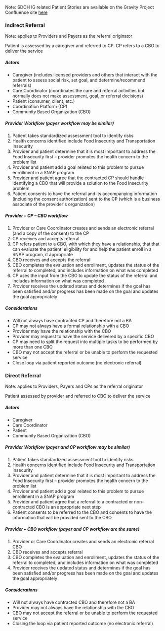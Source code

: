Note: SDOH IG related Patient Stories are available on the Gravity Project Confluence site [here](https://confluence.hl7.org/display/GRAV/Patient+Stories)



### Indirect Referral 

Note: applies to Providers and Payers as the referral originator

Patient is assessed by a caregiver and referred to CP.  CP refers to a CBO to deliver the service

##### Actors

- Caregiver (includes licensed providers and others that interact with the patient to assess social risk, set goal, and determine/recommend referrals)
- Care Coordinator (coordinates the care and referral activities but normally does not make assessment, goal, or referral decisions)
- Patient (consumer, client, etc.)
- Coordination Platform (CP)
- Community Based Organization (CBO)

##### Provider Workflow (payer workflow may be similar)

1. Patient takes standardized assessment tool to identify risks
2. Health concerns identified include Food Insecurity and Transportation Insecurity
3. Provider and patient determine that it is most important to address the Food Insecurity first – provider promotes the health concern to the problem list
4. Provider and patient add a goal related to this problem to pursue enrollment in a SNAP program
5. Provider and patient agree that the contracted CP should handle identifying a CBO that will provide a solution to the Food Insecurity problem
6. Patient consents to have the referral and its accompanying information (including the consent authorization) sent to the CP (which is a business associate of the provider's organization)

##### Provider – CP – CBO workflow 

1. Provider or Care Coordinator creates and sends an electronic referral (and a copy of the consent) to the CP
2. CP receives and accepts referral
3. CP refers patient to a CBO, with which they have a relationship, that that can evaluate the patient’ eligibility for and help the patient enroll in a SNAP program, if appropriate 
4. CBO receives and accepts the referral
5. CBO completes the evaluation and enrollment, updates the status of the referral to completed, and includes information on what was completed
6. CP uses the input from the CBO to update the status of the referral and includes information on what was completed
7. Provider receives the updated status and determines if the goal has been satisfied and/or progress has been made on the goal and updates the goal appropriately

##### Considerations 

- Will not always have contracted CP and therefore not a BA
- CP may not always have a formal relationship with a CBO
- Provider may have the relationship with the CBO
- Provider may request to have the service delivered by a specific CBO
- CP may need to split the request into multiple tasks to be performed by more than one CBO
- CBO may not accept the referral or be unable to perform the requested service
- Close loop via patient reported outcome (no electronic referral)

 

### Direct Referral

Note: applies to Providers, Payers and CPs as the referral originator

Patient assessed by provider and referred to CBO to deliver the service 

##### Actors

- Caregiver
- Care Coordinator
- Patient
- Community Based Organization (CBO)

##### Provider Workflow (payer and CP workflow may be similar)

1. Patient takes standardized assessment tool to identify risks
2. Health concerns identified include Food Insecurity and Transportation Insecurity
3. Provider and patient determine that it is most important to address the Food Insecurity first – provider promotes the health concern to the problem list
4. Provider and patient add a goal related to this problem to pursue enrollment in a SNAP program
5. Provider and patient agree that a referral to a contracted or non-contracted CBO is an appropriate next step
6. Patient consents to be referred to the CBO and consents to have the information that will be provided sent to the CBO 

##### Provider – CBO workflow (payer and CP workflow are the same)

1. Provider or Care Coordinator creates and sends an electronic referral CBO
2. CBO receives and accepts referral
3. CBO completes the evaluation and enrollment, updates the status of the referral to completed, and includes information on what was completed
4. Provider receives the updated status and determines if the goal has been satisfied and/or progress has been made on the goal and updates the goal appropriately

##### Considerations 

- Will not always have contracted CBO and therefore not a BA
- Provider may not always have the relationship with the CBO
- CBO may not accept the referral or be unable to perform the requested service
- Closing the loop via patient reported outcome (no electronic referral)